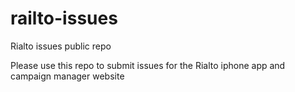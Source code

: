 railto-issues
=============

Rialto issues public repo

Please use this repo to submit issues for the Rialto iphone app and campaign manager website
